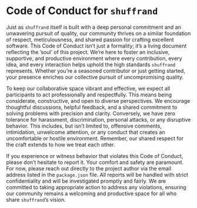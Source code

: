 <!-- CODE_OF_CONDUCT.md -->
# Code of Conduct for `shuffrand`
Just as `shuffrand` itself is built with a deep personal commitment and an unwavering pursuit of quality, our community thrives on a similar foundation of respect, meticulousness, and shared passion for crafting excellent software. This Code of Conduct isn’t just a formality; it’s a living document reflecting the ’soul’ of this project. We’re here to foster an inclusive, supportive, and productive environment where every contribution, every idea, and every interaction helps uphold the high standards `shuffrand` represents. Whether you’re a seasoned contributor or just getting started, your presence enriches our collective pursuit of uncompromising quality.

To keep our collaborative space vibrant and effective, we expect all participants to act professionally and respectfully. This means being considerate, constructive, and open to diverse perspectives. We encourage thoughtful discussions, helpful feedback, and a shared commitment to solving problems with precision and clarity. Conversely, we have zero tolerance for harassment, discrimination, personal attacks, or any disruptive behavior. This includes, but isn’t limited to, offensive comments, intimidation, unwelcome attention, or any conduct that creates an uncomfortable or hostile environment. Remember, our shared respect for the craft extends to how we treat each other.

If you experience or witness behavior that violates this Code of Conduct, please don’t hesitate to report it. Your comfort and safety are paramount. For now, please reach out directly to the project author via the email address listed in the `package.json` file. All reports will be handled with strict confidentiality and will be investigated promptly and fairly. We are committed to taking appropriate action to address any violations, ensuring our community remains a welcoming and productive space for all who share `shuffrand`’s vision.